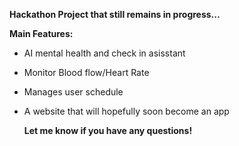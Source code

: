 ****Hackathon Project that still remains in progress...****

**Main Features:** 
- AI mental health and check in asisstant
- Monitor Blood flow/Heart Rate
- Manages user schedule
- A website that will hopefully soon become an app

  **Let me know if you have any questions!**
